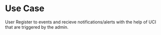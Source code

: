 # Use Case

User Register to events and recieve notifications/alerts with the help of UCI that are triggered by the admin.
